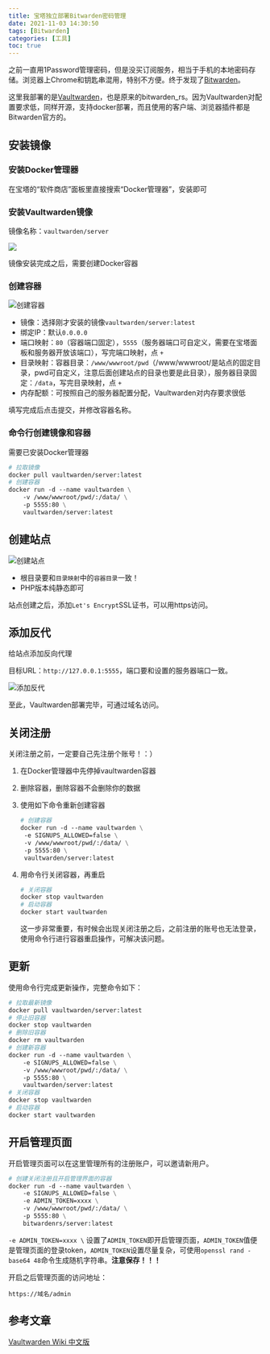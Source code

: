```yaml
---
title: 宝塔独立部署Bitwarden密码管理
date: 2021-11-03 14:30:50
tags: [Bitwarden]
categories: [工具]
toc: true
---
```


之前一直用1Password管理密码，但是没买订阅服务，相当于手机的本地密码存储。浏览器上Chrome和钥匙串混用，特别不方便。终于发现了[Bitwarden](https://bitwarden.com/)。

<!--more-->

这里我部署的是[Vaultwarden](https://rs.bitwarden.in/)，也是原来的bitwarden_rs。因为Vaultwarden对配置要求低，同样开源，支持docker部署，而且使用的客户端、浏览器插件都是Bitwarden官方的。

## 安装镜像

### 安装Docker管理器

在宝塔的“软件商店”面板里直接搜索“Docker管理器”，安装即可

### 安装Vaultwarden镜像

镜像名称：`vaultwarden/server`

![](https://imagedb-1257991841.cos.ap-beijing.myqcloud.com/WX20211103-101352@2x.png)

镜像安装完成之后，需要创建Docker容器

### 创建容器

![创建容器](https://imagedb-1257991841.cos.ap-beijing.myqcloud.com/image-20211103102621111.png)

- 镜像：选择刚才安装的镜像`vaultwarden/server:latest`
- 绑定IP：默认`0.0.0.0`
- 端口映射：`80`（容器端口固定），`5555`（服务器端口可自定义，需要在宝塔面板和服务器开放该端口），写完端口映射，点 `+`
- 目录映射：容器目录：`/www/wwwroot/pwd`（/www/wwwroot/是站点的固定目录，pwd可自定义，注意后面创建站点的目录也要是此目录），服务器目录固定：`/data`，写完目录映射，点 `+`
- 内存配额：可按照自己的服务器配置分配，Vaultwarden对内存要求很低

填写完成后点击提交，并修改容器名称。

### 命令行创建镜像和容器

需要已安装Docker管理器

```dockerfile
# 拉取镜像
docker pull vaultwarden/server:latest
# 创建容器
docker run -d --name vaultwarden \
	-v /www/wwwroot/pwd/:/data/ \
	-p 5555:80 \
	vaultwarden/server:latest
```

## 创建站点

![创建站点](https://imagedb-1257991841.cos.ap-beijing.myqcloud.com/image-20211103113428280.png)

- 根目录要和`目录映射`中的`容器目录`一致！
- PHP版本纯静态即可

站点创建之后，添加`Let's Encrypt`SSL证书，可以用https访问。

## 添加反代

给站点添加反向代理

目标URL：`http://127.0.0.1:5555`，端口要和设置的服务器端口一致。

![添加反代](https://imagedb-1257991841.cos.ap-beijing.myqcloud.com/image-20211103120910132.png)

至此，Vaultwarden部署完毕，可通过域名访问。

## 关闭注册

关闭注册之前，一定要自己先注册个账号！：）

1. 在Docker管理器中先停掉vaultwarden容器

2. 删除容器，删除容器不会删除你的数据

3. 使用如下命令重新创建容器

   ```dockerfile
   # 创建容器
   docker run -d --name vaultwarden \
   	-e SIGNUPS_ALLOWED=false \
   	-v /www/wwwroot/pwd/:/data/ \
   	-p 5555:80 \
   	vaultwarden/server:latest
   ```

4. 用命令行关闭容器，再重启

   ```dockerfile
   # 关闭容器
   docker stop vaultwarden
   # 启动容器
   docker start vaultwarden
   ```

   这一步非常重要，有时候会出现关闭注册之后，之前注册的账号也无法登录，使用命令行进行容器重启操作，可解决该问题。

## 更新

使用命令行完成更新操作，完整命令如下：

```dockerfile
# 拉取最新镜像
docker pull vaultwarden/server:latest
# 停止旧容器
docker stop vaultwarden
# 删除旧容器
docker rm vaultwarden
# 创建新容器
docker run -d --name vaultwarden \
	-e SIGNUPS_ALLOWED=false \
	-v /www/wwwroot/pwd/:/data/ \
	-p 5555:80 \
	vaultwarden/server:latest
# 关闭容器
docker stop vaultwarden
# 启动容器
docker start vaultwarden
```

## 开启管理页面

开启管理页面可以在这里管理所有的注册账户，可以邀请新用户。

```dockerfile
# 创建关闭注册且开启管理界面的容器
docker run -d --name vaultwarden \
	-e SIGNUPS_ALLOWED=false \
	-e ADMIN_TOKEN=xxxx \
	-v /www/wwwroot/pwd/:/data/ \
	-p 5555:80 \
	bitwardenrs/server:latest
```

`-e ADMIN_TOKEN=xxxx \` 设置了`ADMIN_TOKEN`即开启管理页面，`ADMIN_TOKEN`值便是管理页面的登录token，`ADMIN_TOKEN`设置尽量复杂，可使用`openssl rand -base64 48`命令生成随机字符串。**注意保存！！！**

开启之后管理页面的访问地址：

```
https://域名/admin
```

## 参考文章

[Vaultwarden Wiki 中文版](https://rs.bitwarden.in/)
